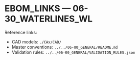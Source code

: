 # EBOM_LINKS — 06-30_WATERLINES_WL

Reference links:
- CAD models: `./CAx/CAD/`
- Master conventions: `../../06-00_GENERAL/README.md`
- Validation rules: `../../06-00_GENERAL/VALIDATION_RULES.json`
